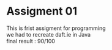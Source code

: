 # Assigment 01  
This is frist assigment for programming  
we had to recreate daft.ie in Java  
final result : 90/100
